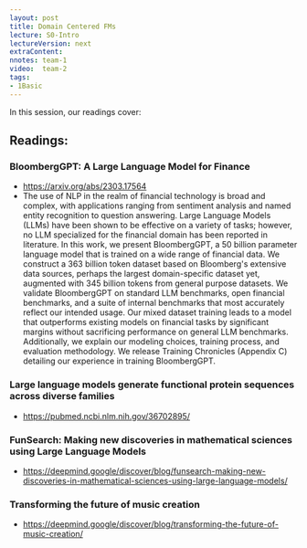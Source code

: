 ```yaml
---
layout: post
title: Domain Centered FMs 
lecture: S0-Intro
lectureVersion: next
extraContent: 
nnotes: team-1
video:  team-2
tags:
- 1Basic
---
```


In this session, our readings cover: 

## Readings: 
### BloombergGPT: A Large Language Model for Finance
  + https://arxiv.org/abs/2303.17564
  + The use of NLP in the realm of financial technology is broad and complex, with applications ranging from sentiment analysis and named entity recognition to question answering. Large Language Models (LLMs) have been shown to be effective on a variety of tasks; however, no LLM specialized for the financial domain has been reported in literature. In this work, we present BloombergGPT, a 50 billion parameter language model that is trained on a wide range of financial data. We construct a 363 billion token dataset based on Bloomberg's extensive data sources, perhaps the largest domain-specific dataset yet, augmented with 345 billion tokens from general purpose datasets. We validate BloombergGPT on standard LLM benchmarks, open financial benchmarks, and a suite of internal benchmarks that most accurately reflect our intended usage. Our mixed dataset training leads to a model that outperforms existing models on financial tasks by significant margins without sacrificing performance on general LLM benchmarks. Additionally, we explain our modeling choices, training process, and evaluation methodology. We release Training Chronicles (Appendix C) detailing our experience in training BloombergGPT.
  

### Large language models generate functional protein sequences across diverse families
  + https://pubmed.ncbi.nlm.nih.gov/36702895/


### FunSearch: Making new discoveries in mathematical sciences using Large Language Models
  + https://deepmind.google/discover/blog/funsearch-making-new-discoveries-in-mathematical-sciences-using-large-language-models/

### Transforming the future of music creation
  + https://deepmind.google/discover/blog/transforming-the-future-of-music-creation/